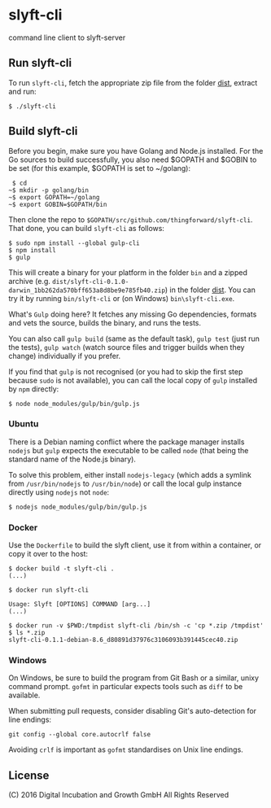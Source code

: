 # slyft-cli
command line client to slyft-server

## Run slyft-cli
To run `slyft-cli`, fetch the appropriate zip file from the folder [dist](dist), extract and run:
```
$ ./slyft-cli
```

## Build slyft-cli
Before you begin, make sure you have Golang and Node.js installed. For the Go sources to build successfully, you also need $GOPATH and $GOBIN to be set (for this example, $GOPATH is set to ~/golang):
```
 $ cd
~$ mkdir -p golang/bin
~$ export GOPATH=~/golang
~$ export GOBIN=$GOPATH/bin
```

Then clone the repo to `$GOPATH/src/github.com/thingforward/slyft-cli`. That done, you can build `slyft-cli` as follows:
```
$ sudo npm install --global gulp-cli
$ npm install 
$ gulp
```

This will create a binary for your platform in the folder `bin` and a zipped archive (e.g. `dist/slyft-cli-0.1.0-darwin_1bb262da570bff653a8d8be9e785fb40.zip`) in the folder [dist](dist). You can try it by running `bin/slyft-cli` or (on Windows) `bin\slyft-cli.exe`.

What's `Gulp` doing here? It fetches any missing Go dependencies, formats and vets the source, builds the binary, and runs the tests.

You can also call `gulp build` (same as the default task), `gulp test` (just run the tests), `gulp watch` (watch source files and trigger builds when they change) individually if you prefer.

If you find that `gulp` is not recognised (or you had to skip the first step because `sudo` is not available), you can call the local copy of `gulp` installed by `npm` directly:
```
$ node node_modules/gulp/bin/gulp.js
```

### Ubuntu 

There is a Debian naming conflict where the package manager installs `nodejs` but `gulp` expects the executable to be called `node` (that being the standard name of the Node.js binary).

To solve this problem, either install `nodejs-legacy` (which adds a symlink from `/usr/bin/nodejs` to `/usr/bin/node`) or call the local gulp instance directly using `nodejs` not `node`:
```
$ nodejs node_modules/gulp/bin/gulp.js
```

### Docker

Use the `Dockerfile` to build the slyft client, use it from within a container, or copy it over to the host:

```
$ docker build -t slyft-cli .
(...)

$ docker run slyft-cli

Usage: Slyft [OPTIONS] COMMAND [arg...]
(...)

$ docker run -v $PWD:/tmpdist slyft-cli /bin/sh -c 'cp *.zip /tmpdist'
$ ls *.zip
slyft-cli-0.1.1-debian-8.6_d80891d37976c3106093b391445cec40.zip
```

### Windows
On Windows, be sure to build the program from Git Bash or a similar, unixy command prompt. `gofmt` in particular expects tools such as `diff` to be available.

When submitting pull requests, consider disabling Git's auto-detection for line endings:
```
git config --global core.autocrlf false
```
Avoiding `crlf` is important as `gofmt` standardises on Unix line endings.

## License
(C) 2016 Digital Incubation and Growth GmbH All Rights Reserved
